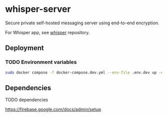 # whisper-server

Secure private self-hosted messaging server using end-to-end encryption.

For Whisper app, see [whisper](https://github.com/jsfraz/whisper) repository.

## Deployment

### TODO Environment variables

```bash
sudo docker compose -f docker-compose.dev.yml --env-file .env.dev up -d
```

## Dependencies

TODO dependencies

https://firebase.google.com/docs/admin/setup

<!-- TODO license -->